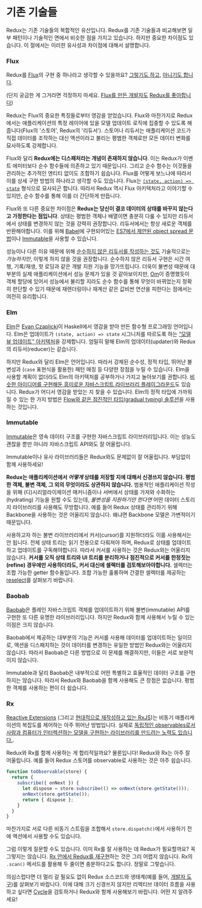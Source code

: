 # 기존 기술들

Redux는 기존 기술들의 복합적인 유산입니다. Redux를 기존 기술들과 비교해보면 일부 패턴이나 기술적인 면에서 비슷한 점을 가지고 있습니다. 하지만 중요한 차이점도 있습니다. 이 절에서는 이러한 유사성과 차이점에 대해서 설명합니다.

### Flux

Redux를 [Flux](https://facebook.github.io/flux/)의 구현 중 하나라고 생각할 수 있을까요? [그렇기도 하고](https://twitter.com/fisherwebdev/status/616278911886884864), [아니기도 합니다](https://twitter.com/andrestaltz/status/616270755605708800).

(단지 궁금한 게 그거라면 걱정하지 마세요. [Flux를 만든 개발자도](https://twitter.com/jingc/status/616608251463909376) [Redux를 좋아합니다](https://twitter.com/fisherwebdev/status/616286955693682688))

Redux는 Flux의 중요한 특징들로부터 영감을 얻었습니다. Flux와 마찬가지로 Redux에서는 애플리케이션의 특정 레이어에 있을 모델 업데이트 로직에 집중할 수 있도록 해줍니다(Flux의 '스토어', Redux의 '리듀서'). 스토어나 리듀서는 애플리케이션 코드가 직접 데이터를 조작하는 대신 액션이라고 불리는 평범한 객체로만 모든 데이터 변화를 묘사하도록 강제합니다.

Flux와 달리 **Redux에는 디스패처라는 개념이 존재하지 않습니다**. 이는 Redux가 이벤트 에미터보다 순수 함수들에 의존하고 있기 때문입니다. 그리고 순수 함수는 이것들을 관리하는  추가적인 엔티티 없이도 조합하기 쉽습니다. Flux를 어떻게 보느냐에 따라서 이를 상세 구현 방법의 하나라고 생각할 수도 있습니다. Flux는 [`(state, action) => state`](https://speakerdeck.com/jmorrell/jsconf-uy-flux-those-who-forget-the-past-dot-dot-dot) 형식으로 묘사되곤 합니다. 따라서 Redux 역시 Flux 아키텍처라고 이야기할 수 있지만, 순수 함수를 통해 이를 더 간단하게 만듭니다.

Flux와 또 다른 중요한 차이점은 **Redux는 당신이 결코 데이터의 상태를 바꾸지 않는다고 가정한다는 점입니다**. 상태는 평범한 객체나 배열이면 충분히 다룰 수 있지만 리듀서에서 상태를 변경하지 않는 것을 강력히 권장합니다. 리듀서에서는 항상 새로운 객체를 반환해야합니다. 이를 위해 [Babel](http://babeljs.io)에 구현되어있는 [ES7에서 제안된 object spread 문법](https://github.com/sebmarkbage/ecmascript-rest-spread)이나 [Immutable](https://facebook.github.io/immutable-js)을 사용할 수 있습니다.

성능이나 다른 이유 때문에 위해 [순수하지 않은 리듀서를 작성하는 것도](https://github.com/rackt/redux/issues/328#issuecomment-125035516) 기술적으로는 *가능하지만*, 이렇게 하지 않을 것을 권장합니다. 순수하지 않은 리듀서 구현은 시간 여행, 기록/재생, 핫 로딩과 같은 개발 지원 기능을 망가뜨립니다. 더욱이 불변성 때문에 대부분의 실제 애플리케이션에서 성능 문제가 있을 것 같아보이지만, [Om](https://github.com/omcljs/om)이 증명했듯이 객체 할당에 있어서 성능에서 불리할 지라도 순수 함수를 통해 무엇이 바뀌었는지 정확히 판단할 수 있기 때문에 재렌더링이나 재계산 같은 값비싼 연산을 피한다는 점에서는 여전히 유리합니다.

### Elm

[Elm](http://elm-lang.org/)은 [Evan Czaplicki](https://twitter.com/czaplic)이 Haskell에서 영감을 받아 만든 함수형 프로그래밍 언어입니다. Elm은 업데이트가 `(state, action) => state` 시그니처를 따르도록 하는 [“모델 뷰 업데이트” 아키텍처](https://github.com/evancz/elm-architecture-tutorial/)을 강제합니다. 엄밀히 말해 Elm의 업데이터(updater)와 Redux의 리듀서(reducer)는 같습니다.

하지만 Redux와 달리 Elm은 언어입니다. 따라서 강제된 순수성, 정적 타입, 뛰어난 불변성과 (`case` 표현식을 활용한) 패턴 매칭 등 다양한 장점을 누릴 수 있습니다. Elm을 사용할 계획이 없더라도 Elm의 아키텍처를 공부하거나 가지고 놀아보기를 권합니다. [비슷한 아이디어를 구현해둔 흥미로운 자바스크립트 라이브러리 플레이그라운드]((https://github.com/paldepind/noname-functional-frontend-framework))도 있습니다. Redux가 어디서 영감을 받았는 지 찾을 수 있습니다. Elm의 정적 타입에 가까워질 수 있는 한 가지 방법은 [Flow와 같은 점진적인 타입(gradual typing) 솔루션](https://github.com/rackt/redux/issues/290)을 사용하는 것입니다.

### Immutable

[Immutable](https://facebook.github.io/immutable-js)은 영속 데이터 구조를 구현한 자바스크립트 라이브러리입니다. 이는 성능도 괜찮을 뿐만 아니라 자바스크립트 API와도 잘 어울립니다.

Immutable이나 유사 라이브러리들은 Redux와도 문제없이 잘 어울립니다. 부담없이 함께 사용하세요!

**Redux는 애플리케이션에서 *어떻게* 상태를 저장할 지에 대해서 신경쓰지 않습니다. 평범한 객체, 불변 객체, 그 외의 무엇이라도 상관하지 않습니다.** 범용적인 애플리케이션 작성을 위해 (디)시리얼라이제이션 매커니즘이나 서버에서 상태를 가져와 수화하는(hydrating) 기능을 원할 수도 있는데, *불변성을 지원하기만 한다면* 어떤 데이터 스토리지 라이브러리를 사용해도 무방합니다. 예를 들어 Redux 상태를 관리하기 위해 Backbone을 사용하는 것은 어울리지 않습니다. 왜냐면 Backbone 모델은 가변적이기 때문입니다.

사용하고자 하는 불변 라이브러리에서 커서(cursor)를 지원하더라도 이를 사용해서는 안 됩니다. 전체 상태 트리는 읽기 전용으로 다뤄져야 하며, Redux로 상태를 업데이트하고 업데이트를 구독해야합니다. 따라서 커서를 사용하는 것은 Redux와는 어울리지 않습니다. **커서를 오직 상태 트리와 UI 트리를 분리하거나 점진적으로 커서를 한정짓는(refine) 경우에만 사용하더라도, 커서 대신에 셀렉터를 검토해보아야합니다.** 셀렉터는 조합 가능한 getter 함수들입니다. 조합 가능한 훌륭하며 간결한 셀렉터를 제공하는 [reselect](http://github.com/faassen/reselect)를 살펴보기 바랍니다.

### Baobab

[Baobab](https://github.com/Yomguithereal/baobab)은 플레인 자바스크립트 객체를 업데이트하기 위해 불변(immutable) API를 구현한 또 다른 유명한 라이브러리입니다. 하지만 Redux와 함께 사용해서 누릴 수 있는 이점은 크지 않습니다.

Baobab에서 제공하는 대부분의 기능은 커서를 사용해 데이터를 업데이트하는 일이므로, 액션을 디스패치하는 것이 데이터를 변경하는 유일한 방법인 Redux와는 어울리지 않습니다. 따라서 Baobab은 다른 방법으로 이 문제를 해결하지만, 이들은 서로 보완적이지 않습니다.

Immutable과 달리 Baobab은 내부적으로 어떤 특별하고 효율적인 데이터 구조를 구현하지는 않습니다. 따라서 Redux와 Baobab을 함께 사용해도 큰 장점은 없습니다. 평범한 객체를 사용하는 편이 더 쉽습니다.

### Rx

[Reactive Extensions](https://github.com/Reactive-Extensions/RxJS) (그리고 [현대적으로 재작성하고 있는 RxJS](https://github.com/ReactiveX/RxJS))는 비동기 애플리케이션의 복잡도를 제어하는 아주 뛰어난 방법입니다. 실제로 [독립적인 observables로서 사람과 컴퓨터가 인터렉션하는 모델을 구현하는 라이브러리를 만드려는 노력도 있습니다.](http://cycle.js.org). 

Redux와 Rx를 함께 사용하는 게 합리적일까요? 물론입니다! Redux와 Rx는 아주 잘 어울립니다. 예를 들어 Redux 스토어를 observable로 사용하는 것은 아주 쉽습니다.

```js
function toObservable(store) {
  return {
    subscribe({ onNext }) {
      let dispose = store.subscribe(() => onNext(store.getState()));
      onNext(store.getState());
      return { dispose };
    }
  }
}
```

마찬가지로 서로 다른 비동기 스트림을 조합해서 `store.dispatch()`에서 사용하기 전에 액션에서 사용할 수도 있습니다.

그럼 이렇게 질문할 수도 있습니다. 이미 Rx를 잘 사용하는 데 Redux가 필요할까요? 꼭 그렇지는 않습니다. [Rx 안에서 Redux를 재구현](https://github.com/jas-chen/rx-redux)하는 것은 그리 어렵지 않습니다. Rx의 `.scan()` 메서드를 활용해 두 줄이면 충분하다고도 합니다. 정말로 그렇습니다.

의심스럽다면 더 멀리 갈 필요도 없이 Redux 소스코드와 생태계(예를 들어, [개발자 도구](https://github.com/gaearon/redux-devtools))를 살펴보기 바랍니다. 이에 대해 크기 신경쓰지 않지만 리엑티브 데이터 흐름을 사용하고 싶다면 [Cycle](http://cycle.js.org)을 검토하거나 Redux와 함께 사용해보기 바랍니다. 어떤 지 알려주세요!
